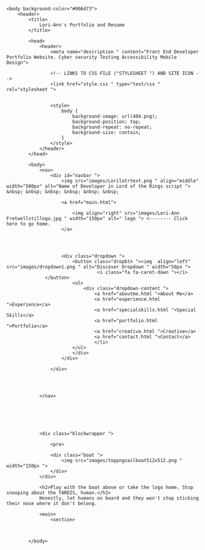 <html>

<head>
    <link rel="stylesheet" type="text/css" href="/style.css">
    <link rel="preconnect" href="https://fonts.googleapis.com">
    <link rel="preconnect" href="https://fonts.gstatic.com" crossorigin>
    <link href="https://fonts.googleapis.com/css2?family=Open+Sans:ital,wght@0,300;1,300&display=swap" rel="stylesheet">

    <body background-color="#006d73">
        <header>
            <title>
                Lori-Ann's Portfolio and Resume
            </title>

            <head>
                <header>
                    <meta name="description " content="Front End Developer Portfolio Website. Cyber security Testing Accessibility Mobile Design">

                    <!-- LINKS TO CSS FILE ("STYLESHEET ") AND SITE ICON -->
                    <link href="style.css " type="text/css " rel="stylesheet ">


                    <style>
                        body {
                            background-image: url(404.png);
                            background-position: top;
                            background-repeat: no-repeat;
                            background-size: contain;
                        }
                    </style>
                </header>
            </head>

            <body>
                <nav>
                    <div id="navbar ">
                        <img src="images/Lorilotrtext.png " align="middle" width="500px" alt="Name of Developer in Lord of the Rings script "> &nbsp; &nbsp; &nbsp; &nbsp; &nbsp; &nbsp;

                        <a href="main.html">

                            <img align="right" src="images/Lori-Ann Fretwellstillogo.jpg " width="150px" alt=" logo "> <-------- Click here to go home.
                        </a>




                        <div class="dropdown ">
                            <button class="dropbtn "><img  align="left" src="images/dropdown1.png " alt="Discover Dropdown " width="50px ">
                                     <i class="fa fa-caret-down "></i>
                  </button>
                            <ul>
                                <div class="dropdown-content ">
                                    <a href="aboutme.html ">About Me</a>
                                    <a href="experience.html ">Experience</a>
                                    <a href="specialskills.html ">Special Skills</a>
                                    <a href="portfolio.html ">Portfolio</a>
                                    <a href="creative.html ">Creative</a>
                                    <a href="contact.html ">Contact</a>
                                    </li>
                            </ul>
                            </div>
                        </div>

                    </div>




                </nav>






                <div class="blockwrapper ">

                    <pre>











    
</pre>






                    <div class="boat ">
                        <img src="images/toppngsailboat512x512.png " width="150px ">
                    </div>
                </div>

                <h2>Play with the boat above or take the logo home. Stop snooping about the TARDIS, human.</h2>
                Honestly, let humans on board and they won't stop sticking their nose where it don't belong.

                <main>
                    <section>


                        
            </body>

</html>
